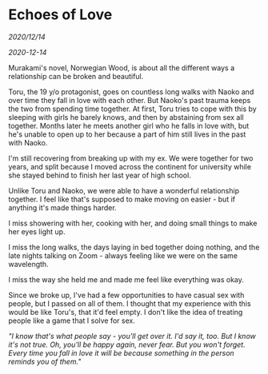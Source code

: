 # Echoes of Love

_2020/12/14_

_2020-12-14_

Murakami's novel, Norwegian Wood, is about all the different ways a relationship can be broken and beautiful.

Toru, the 19 y/o protagonist, goes on countless long walks with Naoko and over time they fall in love with each other. But Naoko's past trauma keeps the two from spending time together. At first, Toru tries to cope with this by sleeping with girls he barely knows, and then by abstaining from sex all together. Months later he meets another girl who he falls in love with, but he's unable to open up to her because a part of him still lives in the past with Naoko.

I'm still recovering from breaking up with my ex. We were together for two years, and split because I moved across the continent for university while she stayed behind to finish her last year of high school.

Unlike Toru and Naoko, we were able to have a wonderful relationship together. I feel like that's supposed to make moving on easier - but if anything it's made things harder.

I miss showering with her, cooking with her, and doing small things to make her eyes light up.

I miss the long walks, the days laying in bed together doing nothing, and the late nights talking on Zoom - always feeling like we were on the same wavelength.

I miss the way she held me and made me feel like everything was okay.

Since we broke up, I've had a few opportunities to have casual sex with people, but I passed on all of them. I thought that my experience with this would be like Toru's, that it'd feel empty. I don't like the idea of treating people like a game that I solve for sex.

_"I know that's what people say - you'll get over it. I'd say it, too. But I know it's not true. Oh, you'll be happy again, never fear. But you won't forget. Every time you fall in love it will be because something in the person reminds you of them."_

